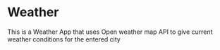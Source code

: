 # Weather
This is a Weather App that uses Open weather map API to give current weather conditions for the entered city 
